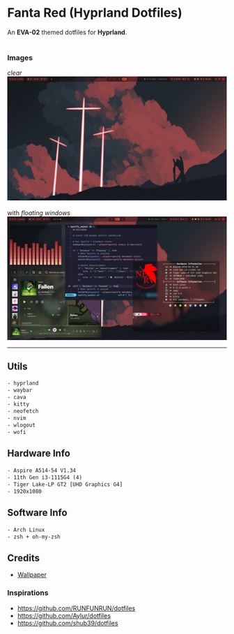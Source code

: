 # Fanta Red (Hyprland Dotfiles)
An **EVA-02** themed dotfiles for **Hyprland**. <br><br>

### Images<br>

*clear*<br>
<img src="./images/screenshot1.png" width=750px>
<br><br>
with *floating windows*<br>
<img src="./images/screenshot2.png" width=750px>
<hr>

## Utils

```
- hyprland
- waybar
- cava
- kitty
- neofetch
- nvim
- wlogout
- wofi
```

## Hardware Info

```
- Aspire A514-54 V1.34
- 11th Gen i3-1115G4 (4)
- Tiger Lake-LP GT2 [UHD Graphics G4]
- 1920x1080 
```

## Software Info

```
- Arch Linux
- zsh + oh-my-zsh
```

## Credits

- <a href="https://www.wallpaperflare.com/white-cross-digital-illustration-evangelion-neon-genesis-evangelion-wallpaper-zqvt">Wallpaper</a>

### Inspirations
- https://github.com/RUNFUNRUN/dotfiles
- https://github.com/Aylur/dotfiles
- https://github.com/shub39/dotfiles

